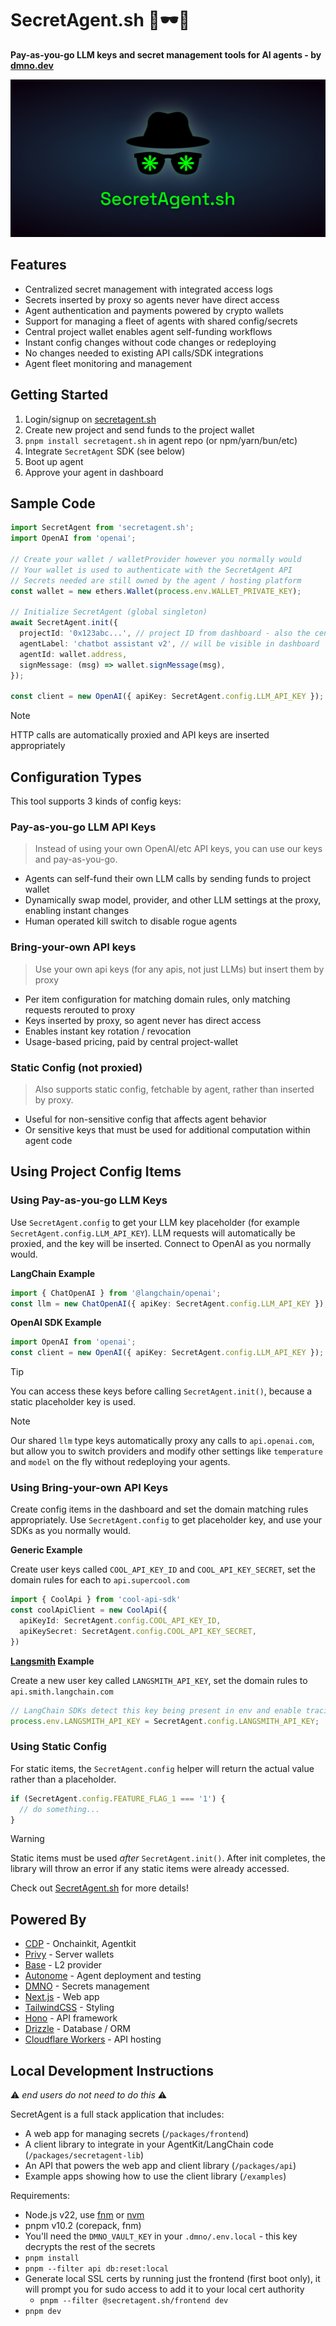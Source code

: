 # SecretAgent.sh 🔐🕶️🤖 

**Pay-as-you-go LLM keys and secret management tools for AI agents - by [dmno.dev](https://dmno.dev)**

![SecretAgent.sh](/packages/frontend/assets/hero.jpg)

## Features

- Centralized secret management with integrated access logs
- Secrets inserted by proxy so agents never have direct access
- Agent authentication and payments powered by crypto wallets
- Support for managing a fleet of agents with shared config/secrets
- Central project wallet enables agent self-funding workflows
- Instant config changes without code changes or redeploying
- No changes needed to existing API calls/SDK integrations
- Agent fleet monitoring and management

## Getting Started
1. Login/signup on [secretagent.sh](https://secretagent.sh)
2. Create new project and send funds to the project wallet
3. `pnpm install secretagent.sh` in agent repo (or npm/yarn/bun/etc)
4. Integrate `SecretAgent` SDK (see below)
5. Boot up agent
6. Approve your agent in dashboard

## Sample Code

```ts
import SecretAgent from 'secretagent.sh';
import OpenAI from 'openai';

// Create your wallet / walletProvider however you normally would
// Your wallet is used to authenticate with the SecretAgent API
// Secrets needed are still owned by the agent / hosting platform
const wallet = new ethers.Wallet(process.env.WALLET_PRIVATE_KEY);

// Initialize SecretAgent (global singleton)
await SecretAgent.init({
  projectId: '0x123abc...', // project ID from dashboard - also the central project wallet address
  agentLabel: 'chatbot assistant v2', // will be visible in dashboard
  agentId: wallet.address,
  signMessage: (msg) => wallet.signMessage(msg),
});

const client = new OpenAI({ apiKey: SecretAgent.config.LLM_API_KEY });
```

> [!NOTE] 
> HTTP calls are automatically proxied and API keys are inserted appropriately

## Configuration Types

This tool supports 3 kinds of config keys:

### Pay-as-you-go LLM API Keys

> Instead of using your own OpenAI/etc API keys, you can use our keys and pay-as-you-go.

- Agents can self-fund their own LLM calls by sending funds to project wallet
- Dynamically swap model, provider, and other LLM settings at the proxy, enabling instant changes
- Human operated kill switch to disable rogue agents

### Bring-your-own API keys

> Use your own api keys (for any apis, not just LLMs) but insert them by proxy

- Per item configuration for matching domain rules, only matching requests rerouted to proxy
- Keys inserted by proxy, so agent never has direct access
- Enables instant key rotation / revocation
- Usage-based pricing, paid by central project-wallet

### Static Config (not proxied)

> Also supports static config, fetchable by agent, rather than inserted by proxy.

- Useful for non-sensitive config that affects agent behavior
- Or sensitive keys that must be used for additional computation within agent code

## Using Project Config Items

### Using Pay-as-you-go LLM Keys

Use `SecretAgent.config` to get your LLM key placeholder (for example `SecretAgent.config.LLM_API_KEY`).
LLM requests will automatically be proxied, and the key will be inserted. Connect to OpenAI as you normally would.

**LangChain Example**
```ts
import { ChatOpenAI } from '@langchain/openai';
const llm = new ChatOpenAI({ apiKey: SecretAgent.config.LLM_API_KEY });
```

**OpenAI SDK Example**
```ts
import OpenAI from 'openai';
const client = new OpenAI({ apiKey: SecretAgent.config.LLM_API_KEY });
```

> [!TIP]
> You can access these keys before calling `SecretAgent.init()`, because a static placeholder key is used.

> [!NOTE]
> Our shared `llm` type keys automatically proxy any calls to `api.openai.com`, but allow you to switch providers and modify other settings like `temperature` and `model` on the fly without redeploying your agents.

### Using Bring-your-own API Keys

Create config items in the dashboard and set the domain matching rules appropriately. Use `SecretAgent.config` to get placeholder key, and use your SDKs as you normally would.

**Generic Example**

Create user keys called `COOL_API_KEY_ID` and `COOL_API_KEY_SECRET`, set the domain rules for each to `api.supercool.com`
```ts
import { CoolApi } from 'cool-api-sdk'
const coolApiClient = new CoolApi({
  apiKeyId: SecretAgent.config.COOL_API_KEY_ID,
  apiKeySecret: SecretAgent.config.COOL_API_KEY_SECRET,
})
```

**[Langsmith](https://www.langchain.com/langsmith) Example**

Create a new user key called `LANGSMITH_API_KEY`, set the domain rules to `api.smith.langchain.com`
```ts
// LangChain SDKs detect this key being present in env and enable tracing
process.env.LANGSMITH_API_KEY = SecretAgent.config.LANGSMITH_API_KEY;
```

### Using Static Config

For static items, the `SecretAgent.config` helper will return the actual value rather than a placeholder.

```ts
if (SecretAgent.config.FEATURE_FLAG_1 === '1') {
  // do something...
}
```

> [!WARNING]
> Static items must be used _after_ `SecretAgent.init()`. After init completes, the library will throw an error if any static items were already accessed.

Check out [SecretAgent.sh](https://secretagent.sh) for more details!

## Powered By

- [CDP](https://docs.cdp.coinbase.com/) - Onchainkit, Agentkit
- [Privy](https://www.privy.io/) - Server wallets
- [Base](https://www.base.org/) - L2 provider
- [Autonome](https://dev.autonome.fun/login) - Agent deployment and testing
- [DMNO](https://dmno.dev) - Secrets management
- [Next.js](https://nextjs.org/) - Web app
- [TailwindCSS](https://tailwindcss.com/) - Styling
- [Hono](https://hono.dev/) - API framework
- [Drizzle](https://orm.drizzle.team/) - Database / ORM
- [Cloudflare Workers](https://developers.cloudflare.com/workers/) - API hosting

## Local Development Instructions

⚠️ _end users do not need to do this_ ⚠️

SecretAgent is a full stack application that includes: 
- A web app for managing secrets (`/packages/frontend`)
- A client library to integrate in your AgentKit/LangChain code (`/packages/secretagent-lib`)
- An API that powers the web app and client library (`/packages/api`)
- Example apps showing how to use the client library (`/examples`)

Requirements:
- Node.js v22, use [fnm](https://github.com/Schniz/fnm) or [nvm](https://github.com/nvm-sh/nvm)
- pnpm v10.2 (corepack, fnm)
- You'll need the `DMNO_VAULT_KEY` in your `.dmno/.env.local` - this key decrypts the rest of the secrets
- `pnpm install`
- `pnpm --filter api db:reset:local`
- Generate local SSL certs by running just the frontend (first boot only), it will prompt you for sudo access to add it to your local cert authority
  - `pnpm --filter @secretagent.sh/frontend dev`
- `pnpm dev`
